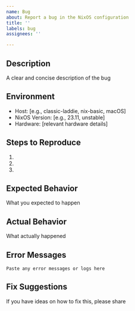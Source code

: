 ```yaml
---
name: Bug
about: Report a bug in the NixOS configuration
title: ''
labels: bug
assignees: ''

---
```


## Description
A clear and concise description of the bug

## Environment
- Host: [e.g., classic-laddie, nix-basic, macOS]
- NixOS Version: [e.g., 23.11, unstable]
- Hardware: [relevant hardware details]

## Steps to Reproduce
1. 
2. 
3. 

## Expected Behavior
What you expected to happen

## Actual Behavior
What actually happened

## Error Messages
```
Paste any error messages or logs here
```

## Fix Suggestions
If you have ideas on how to fix this, please share